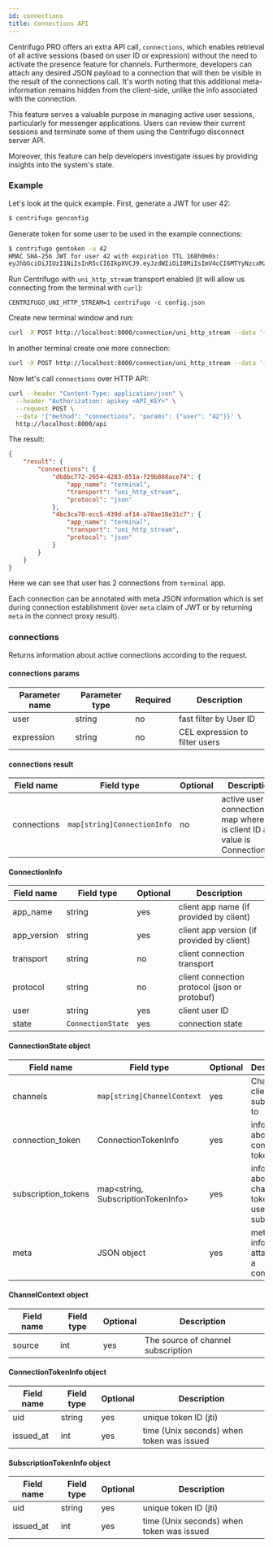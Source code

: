 ```yaml
---
id: connections
title: Connections API
---
```


Centrifugo PRO offers an extra API call, `connections`, which enables retrieval of all active sessions (based on user ID or expression) without the need to activate the presence feature for channels. Furthermore, developers can attach any desired JSON payload to a connection that will then be visible in the result of the connections call. It's worth noting that this additional meta-information remains hidden from the client-side, unlike the info associated with the connection.

This feature serves a valuable purpose in managing active user sessions, particularly for messenger applications. Users can review their current sessions and terminate some of them using the Centrifugo disconnect server API.

Moreover, this feature can help developers investigate issues by providing insights into the system's state.

### Example

Let's look at the quick example. First, generate a JWT for user 42:

```bash
$ centrifugo genconfig
```

Generate token for some user to be used in the example connections:

```bash
$ centrifugo gentoken -u 42
HMAC SHA-256 JWT for user 42 with expiration TTL 168h0m0s:
eyJhbGciOiJIUzI1NiIsInR5cCI6IkpXVCJ9.eyJzdWIiOiI0MiIsImV4cCI6MTYyNzcxMzMzNX0.s3eOhujiyBjc4u21nuHkbcWJll4Um0QqGU3PF-6Mf7Y
```

Run Centrifugo with `uni_http_stream` transport enabled (it will allow us connecting from the terminal with `curl`):

```
CENTRIFUGO_UNI_HTTP_STREAM=1 centrifugo -c config.json
```

Create new terminal window and run:

```bash
curl -X POST http://localhost:8000/connection/uni_http_stream --data '{"token": "eyJhbGciOiJIUzI1NiIsInR5cCI6IkpXVCJ9.eyJzdWIiOiI0MiIsImV4cCI6MTYyNzcxMzMzNX0.s3eOhujiyBjc4u21nuHkbcWJll4Um0QqGU3PF-6Mf7Y", "name": "terminal"}'
```

In another terminal create one more connection:

```bash
curl -X POST http://localhost:8000/connection/uni_http_stream --data '{"token": "eyJhbGciOiJIUzI1NiIsInR5cCI6IkpXVCJ9.eyJzdWIiOiI0MiIsImV4cCI6MTYyNzcxMzMzNX0.s3eOhujiyBjc4u21nuHkbcWJll4Um0QqGU3PF-6Mf7Y", "name": "terminal"}'
```

Now let's call `connections` over HTTP API:

```bash
curl --header "Content-Type: application/json" \
  --header "Authorization: apikey <API_KEY>" \
  --request POST \
  --data '{"method": "connections", "params": {"user": "42"}}' \
  http://localhost:8000/api
```

The result:

```json
{
    "result": {
        "connections": {
            "db8bc772-2654-4283-851a-f29b888ace74": {
                "app_name": "terminal",
                "transport": "uni_http_stream",
                "protocol": "json"
            },
            "4bc3ca70-ecc5-439d-af14-a78ae18e31c7": {
                "app_name": "terminal",
                "transport": "uni_http_stream",
                "protocol": "json"
            }
        }
    }
}
```

Here we can see that user has 2 connections from `terminal` app.

Each connection can be annotated with meta JSON information which is set during connection establishment (over `meta` claim of JWT or by returning `meta` in the connect proxy result).

### connections

Returns information about active connections according to the request. 

#### connections params

| Parameter name | Parameter type | Required | Description  |
| -------------- | -------------- | ------------ | ---- |
| user       | string  | no | fast filter by User ID        |
| expression       | string  | no | CEL expression to filter users        |

#### connections result

| Field name   | Field type     | Optional | Description  |
| -------------- | -------------- | ------ | ------------ |
| connections       | `map[string]ConnectionInfo`  | no | active user connections map where key is client ID and value is ConnectionInfo      |

#### ConnectionInfo

| Field name   | Field type     | Optional | Description  |
| -------------- | -------------- | ------ | ------------ |
| app_name       | string  | yes | client app name (if provided by client)         |
| app_version       | string  | yes | client app version (if provided by client)         |
| transport       | string  | no | client connection transport         |
| protocol       | string  | no | client connection protocol (json or protobuf) |
| user       | string  | yes | client user ID |
| state       | `ConnectionState`  | yes | connection state |

#### ConnectionState object

| Field name   | Field type     | Optional | Description  |
| -------------- | -------------- | ------ | ------------ |
| channels       | `map[string]ChannelContext`  | yes | Channels client subscribed to         |
| connection_token       | ConnectionTokenInfo  | yes | information about connection token         |
| subscription_tokens       | map<string, SubscriptionTokenInfo>  | yes |  information about channel tokens used to subscribe         |
| meta       | JSON object  | yes | meta information attached to a connection |

#### ChannelContext object

| Field name   | Field type     | Optional | Description  |
| -------------- | -------------- | ------ | ------------ |
| source       | int  | yes | The source of channel subscription  |

#### ConnectionTokenInfo object

| Field name   | Field type     | Optional | Description  |
| -------------- | -------------- | ------ | ------------ |
| uid       | string  | yes | unique token ID (jti)         |
| issued_at       | int  | yes | time (Unix seconds) when token was issued         |

#### SubscriptionTokenInfo object

| Field name   | Field type     | Optional | Description  |
| -------------- | -------------- | ------ | ------------ |
| uid       | string  | yes | unique token ID (jti)         |
| issued_at       | int  | yes | time (Unix seconds) when token was issued         |
